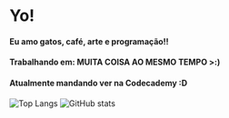 # Yo!
#### Eu amo gatos, café, arte e programação!!
#### Trabalhando em: MUITA COISA AO MESMO TEMPO >:)
#### Atualmente mandando ver na Codecademy :D
 ![Top Langs](https://github-readme-stats.vercel.app/api/top-langs/?username=lalinha123&theme=radical)
  ![GitHub stats](https://github-readme-stats.vercel.app/api?username=lalinha123&show_icons=true&theme=radical)



